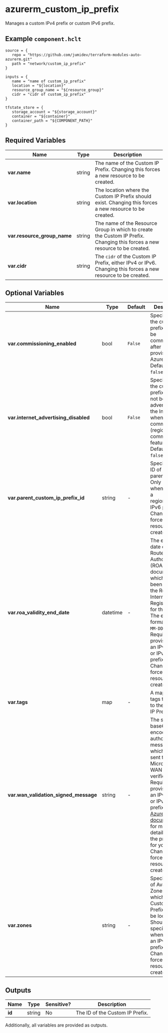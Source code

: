 # azurerm_custom_ip_prefix

Manages a custom IPv4 prefix or custom IPv6 prefix.

## Example `component.hclt`

```hcl
source = {
   repo = "https://github.com/jumidev/terraform-modules-auto-azurerm.git" 
   path = "network/custom_ip_prefix" 
}

inputs = {
   name = "name of custom_ip_prefix" 
   location = "${location}" 
   resource_group_name = "${resource_group}" 
   cidr = "cidr of custom_ip_prefix" 
}

tfstate_store = {
   storage_account = "${storage_account}" 
   container = "${container}" 
   container_path = "${COMPONENT_PATH}" 
}

```

## Required Variables

| Name | Type |  Description |
| ---- | --------- |  ----------- |
| **var.name** | string |  The name of the Custom IP Prefix. Changing this forces a new resource to be created. | 
| **var.location** | string |  The location where the Custom IP Prefix should exist. Changing this forces a new resource to be created. | 
| **var.resource_group_name** | string |  The name of the Resource Group in which to create the Custom IP Prefix. Changing this forces a new resource to be created. | 
| **var.cidr** | string |  The `cidr` of the Custom IP Prefix, either IPv4 or IPv6. Changing this forces a new resource to be created. | 

## Optional Variables

| Name | Type |  Default  |  Description |
| ---- | --------- |  ----------- | ----------- |
| **var.commissioning_enabled** | bool |  `False`  |  Specifies that the custom IP prefix should be commissioned after provisioning in Azure. Defaults to `false`. | 
| **var.internet_advertising_disabled** | bool |  `False`  |  Specifies that the custom IP prefix should not be publicly advertised on the Internet when commissioned (regional commissioning feature). Defaults to `false`. | 
| **var.parent_custom_ip_prefix_id** | string |  -  |  Specifies the ID of the parent prefix. Only needed when creating a regional/child IPv6 prefix. Changing this forces a new resource to be created. | 
| **var.roa_validity_end_date** | datetime |  -  |  The expiration date of the Route Origin Authorization (ROA) document which has been filed with the Routing Internet Registry (RIR) for this prefix. The expected format is `YYYY-MM-DD`. Required when provisioning an IPv4 prefix or IPv6 global prefix. Changing this forces a new resource to be created. | 
| **var.tags** | map |  -  |  A mapping of tags to assign to the Custom IP Prefix. | 
| **var.wan_validation_signed_message** | string |  -  |  The signed base64-encoded authorization message, which will be sent to Microsoft for WAN verification. Required when provisioning an IPv4 prefix or IPv6 global prefix. Refer to [Azure documentation](https://learn.microsoft.com/en-us/azure/virtual-network/ip-services/create-custom-ip-address-prefix-cli#certificate-readiness) for more details about the process for your RIR. Changing this forces a new resource to be created. | 
| **var.zones** | string |  -  |  Specifies a list of Availability Zones in which this Custom IP Prefix should be located. Should not be specified when creating an IPv6 global prefix. Changing this forces a new resource to be created. | 



## Outputs

| Name | Type | Sensitive? | Description |
| ---- | ---- | --------- | --------- |
| **id** | string | No  | The ID of the Custom IP Prefix. | 

Additionally, all variables are provided as outputs.
